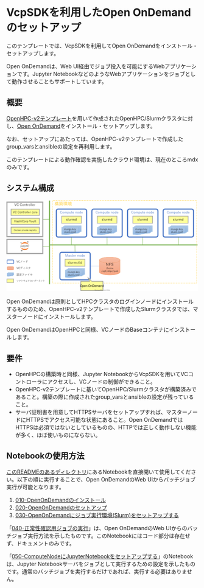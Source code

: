 # VcpSDKを利用したOpen OnDemandのセットアップ

このテンプレートでは、VcpSDKを利用してOpen OnDemandをインストール・セットアップします。

Open OnDemandは、Web UI経由でジョブ投入を可能にするWebアプリケーションです。Jupyter NotebookなどのようなWebアプリケーションをジョブとして動作させることもサポートしています。

## 概要

[OpenHPC-v2テンプレート](../OpenHPC-v2/)を用いて作成されたOpenHPC/Slurmクラスタに対し、[Open OnDemand](https://openondemand.org/)をインストール・セットアップします。

なお、セットアップにあたっては、OpenHPC-v2テンプレートで作成したgroup_varsとansibleの設定を再利用します。

このテンプレートによる動作確認を実施したクラウド環境は、現在のところmdxのみです。

## システム構成

![](images/ohpc%2Bood.svg)

Open OnDemandは原則としてHPCクラスタのログインノードにインストールするもののため、OpenHPC-v2テンプレートで作成したSlurmクラスタでは、マスターノードにインストールします。

Open OnDemandはOpenHPCと同様、VCノードのBaseコンテナにインストールします。

## 要件

* OpenHPCの構築時と同様、Jupyter NotebookからVcpSDKを用いてVCコントローラにアクセスし、VCノードの制御ができること。
* OpenHPC-v2テンプレートに基いてOpenHPC/Slurmクラスタが構築済みであること。構築の際に作成されたgroup_varsとansibleの設定が残っていること。
* サーバ証明書を用意してHTTPSサーバをセットアップすれば、マスターノードにHTTPSでアクセス可能な状態にあること。Open OnDemandではHTTPSは必須ではないとしているものの、HTTPでは正しく動作しない機能が多く、ほぼ使いものにならない。

## Notebookの使用方法

[このREADMEのあるディレクトリ](./)にあるNotebookを直接開いて使用してください。以下の順に実行することで、Open OnDemandのWeb UIからバッチジョブ実行が可能となります。

1. [010-OpenOnDemandのインストール](./010-OpenOnDemand%E3%81%AE%E3%82%A4%E3%83%B3%E3%82%B9%E3%83%88%E3%83%BC%E3%83%AB.ipynb)
1. [020-OpenOnDemandのセットアップ](./020-OpenOnDemand%E3%81%AE%E3%82%BB%E3%83%83%E3%83%88%E3%82%A2%E3%83%83%E3%83%97.ipynb)
1. [030-OpenOnDemandにジョブ実行環境(Slurm)をセットアップする](./030-OpenOnDemand%E3%81%AB%E3%82%B8%E3%83%A7%E3%83%96%E5%AE%9F%E8%A1%8C%E7%92%B0%E5%A2%83%28Slurm%29%E3%82%92%E3%82%BB%E3%83%83%E3%83%88%E3%82%A2%E3%83%83%E3%83%97%E3%81%99%E3%82%8B.ipynb)

「[040-正常性確認用ジョブの実行](./040-%E6%AD%A3%E5%B8%B8%E6%80%A7%E7%A2%BA%E8%AA%8D%E7%94%A8%E3%82%B8%E3%83%A7%E3%83%96%E3%81%AE%E5%AE%9F%E8%A1%8C.ipynb)」は、Open OnDemandのWeb UIからのバッチジョブ実行方法を示したものです。このNotebookにはコード部分は存在せず、ドキュメントのみです。

「[050-ComputeNodeにJupyterNotebookをセットアップする](./050-ComputeNode%E3%81%ABJupyterNotebook%E3%82%92%E3%82%BB%E3%83%83%E3%83%88%E3%82%A2%E3%83%83%E3%83%97%E3%81%99%E3%82%8B.ipynb)」のNotebookは、Jupyter Notebookサーバをジョブとして実行するための設定を示したものです。通常のバッチジョブを実行するだけであれば、実行する必要はありません。
